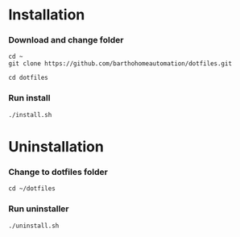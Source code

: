 # Installation
### Download and change folder
```
cd ~
git clone https://github.com/barthohomeautomation/dotfiles.git

cd dotfiles
```
### Run install
```
./install.sh
```

# Uninstallation

### Change to dotfiles folder
```
cd ~/dotfiles
```

### Run uninstaller
```
./uninstall.sh
```

